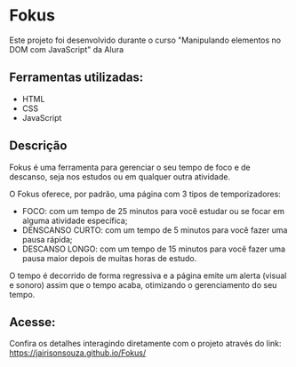 # Fokus
Este projeto foi desenvolvido durante o curso "Manipulando elementos no DOM com JavaScript" da Alura

## Ferramentas utilizadas:
* HTML
* CSS
* JavaScript

## Descrição
Fokus é uma ferramenta para gerenciar o seu tempo de foco e de descanso, seja nos estudos ou em qualquer outra atividade.

O Fokus oferece, por padrão, uma página com 3 tipos de temporizadores:
* FOCO: com um tempo de 25 minutos para você estudar ou se focar em alguma atividade específica;
* DENSCANSO CURTO: com um tempo de 5 minutos para você fazer uma pausa rápida;
* DESCANSO LONGO: com um tempo de 15 minutos para você fazer uma pausa maior depois de muitas horas de estudo.

O tempo é decorrido de forma regressiva e a página emite um alerta (visual e sonoro) assim que o tempo acaba, otimizando o gerenciamento do seu tempo.

## Acesse:
Confira os detalhes interagindo diretamente com o projeto através do link:
https://jairisonsouza.github.io/Fokus/

